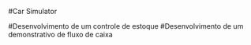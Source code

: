 #Car Simulator

#Desenvolvimento de um controle de estoque
#Desenvolvimento de um demonstrativo de fluxo de caixa
